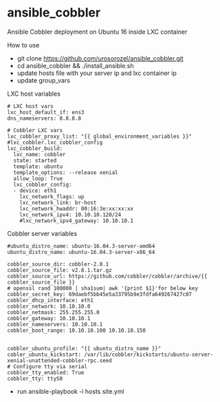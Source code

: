 # ansible_cobbler
Ansible Cobbler deployment on Ubuntu 16 inside LXC container

How to use
* git clone https://github.com/urosorozel/ansible_cobbler.git
* cd ansible_cobbler && ./install_ansible.sh
* update hosts file with your server ip and lxc container ip
* update group_vars

LXC host variables
```
# LXC host vars
lxc_host_default_if: ens3
dns_nameservers: 8.8.8.8

# Cobbler LXC vars
lxc_cobbler_proxy_list: "{{ global_environment_variables }}"
#lxc_cobbler.lxc_cobbler_config
lxc_cobbler_build:
  lxc_name: cobbler
  state: started
  template: ubuntu
  template_options: --release xenial
  allow_loop: True
  lxc_cobbler_config:
  - device: eth1
    lxc_network_flags: up
    lxc_network_link: br-host
    lxc_network_hwaddr: 00:16:3e:xx:xx:xx
    lxc_network_ipv4: 10.10.10.120/24
    #lxc_network_ipv4_gateway: 10.10.10.1
```

Cobbler server variables
```
#ubuntu_distro_name: ubuntu-16.04.3-server-amd64
ubuntu_distro_name: ubuntu-16.04.3-server-x86_64

cobbler_source_dir: cobbler-2.8.1
cobbler_source_file: v2.8.1.tar.gz
cobbler_source_url: https://github.com/cobbler/cobbler/archive/{{ cobbler_source_file }}
# openssl rand 100000 | sha1sum| awk '{print $1}'for below key
cobbler_secret_key: 69daebf5bb45e5a33795b9e3fdfa649267427c07
cobbler_dhcp_interface: eth1
cobbler_network: 10.10.10.0
cobbler_netmask: 255.255.255.0
cobbler_gateway: 10.10.10.1
cobbler_nameservers: 10.10.10.1
cobbler_boot_range: 10.10.10.100 10.10.10.150


cobbler_ubuntu_profile: "{{ ubuntu_distro_name }}"
cobler_ubuntu_kickstart: /var/lib/cobbler/kickstarts/ubuntu-server-xenial-unattended-cobbler-rpc.seed
# Configure tty via serial
cobbler_tty_enabled: True
cobbler_tty: ttyS0
``` 

* run ansible-playbook -i hosts site.yml
